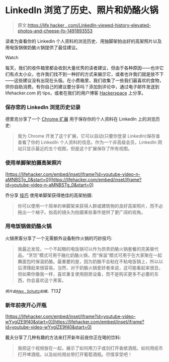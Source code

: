 # LinkedIn 浏览了历史、照片和奶酪火锅

> 原文:[https://life hacker . com/LinkedIn-viewed-history-elevated-photos-and-cheese-fo-1491893553](https://lifehacker.com/linkedin-viewed-history-elevated-photos-and-cheese-fo-1491893553)

读者为查看你的 LinkedIn 个人资料的浏览历史、用独脚架拍出好的高架照片以及用电饭锅做奶酪火锅提供了最佳建议。

Watch

每天，我们的收件箱里都会收到大量优秀的读者建议，但由于各种原因——也许它们有点太小众，也许我们找不到一种好的方式来展示它，或者也许我们就是放不下——这些建议没有出现在头版。在小费箱里，我们收集了一些我们最喜欢的食物，供你自助消费。有你自己的建议要分享吗？添加到评论中，通过电子邮件发送到 lifehacker.com 的 tips，或者在我们的用户博客 [Hackerspace](http://hackerspace.lifehacker.com) 上分享。

### 保存您的 LinkedIn 浏览历史记录

德里克分享了一个 [Chrome 扩展](https://chrome.google.com/webstore/detail/profile-views-save-who-vi/hldngpjilggobfjfjhodmohobamhbdhh) 用于保存你的个人资料在 LinkedIn 上的浏览历史:

> 我为 Chrome 开发了这个扩展，它可以自动(只要你登录 LinkedIn)保存谁查看了你的 LinkedIn 个人资料的信息。作为一个非高级会员，LinkedIn 网站只显示最近的五个视图，但是这个扩展保存了所有视图。

### 使用单脚架拍摄高架照片

 [https://lifehacker.com/embed/inset/iframe?id=youtube-video-n-aMNBSTg_0&start=0](https://lifehacker.com/embed/inset/iframe?id=youtube-video-n-aMNBSTg_0&start=0) 

乔分享 [技巧](http://www.joeedelman.com/blog/monopod-aerials/) 使用单脚架获得绝佳的高架拍摄:

> 你可以使用一个简单的单脚架来获得人群或建筑物的良好高架照片，而不必拖出一个梯子。抬高的镜头为拍摄某些事件提供了更广阔的视角。

### 用电饭锅做奶酪火锅

火锅黑客分享了一个无需额外设备制作火锅的巧妙技巧:

> 我最近发现，一个不起眼的电饭锅可以作为昂贵奶酪火锅套餐的完美替代品。“烹饪”模式可用于融化奶酪火锅，而“保温”模式可用于在大家聚在一起蘸面包时保温奶酪。最重要的是，因为奶酪不会粘在不粘电饭锅上，所以以后清理起来很容易。当然，对于奶酪火锅爱好者来说，这可能看起来很丑，但如果你像我一样，喜欢重复使用厨房设备，而不是购买更多不必要的东西，你会喜欢这个黑客。

*<small>照片由</small>*[<small>Alex . Schultz</small>](https://secure.flickr.com/photos/tuba/)*<small>拍摄。</small>T13】*

### 新年前夜开心开瓶

 [https://lifehacker.com/embed/inset/iframe?id=youtube-video-wYyglZE9f40&start=0](https://lifehacker.com/embed/inset/iframe?id=youtube-video-wYyglZE9f40&start=0) 

戴夫分享了几种有趣的方法来打开新年前夜你正在喝的饮料:

> 我把这个视频放在一起，展示了如何用刀子或剑打开香槟酒瓶，如何用纸币打开啤酒瓶，以及如何用丝带打开葡萄酒瓶。尽情享受吧！